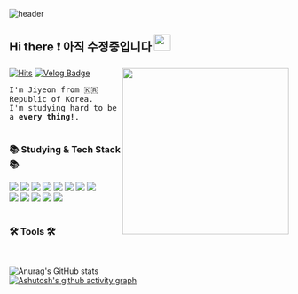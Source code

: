 
![header](https://capsule-render.vercel.app/api?type=waving&color=random&height=350&width=1000&section=header&text=Hello%20🤗&desc=I'm%20Jiyeon%20:%20%29&fontSize=80&fontAlignY=50&descSize=25&descAlignY=63&animation=fadeIn)

## Hi there ❗   아직 수정중입니다 <img src="./images/wave-hello.gif" height="30">
<img src="./images/profile.png" align="right" height="300
"/>

[![Hits](https://hits.seeyoufarm.com/api/count/incr/badge.svg?url=https%3A%2F%2Fgithub.com%2FJY0514%2Fhit-counter&count_bg=%23000000&title_bg=%23555555&icon=&icon_color=%23E7E7E7&title=hits&edge_flat=false)](https://hits.seeyoufarm.com) [![Velog Badge](http://img.shields.io/badge/-Velog-20c997?style=flat-square&logo=velog&logoColor=white&link=https://only-jy.tistory.com)](https://only-jy.tistory.com)  

<samp>I'm Jiyeon from 🇰🇷 Republic of Korea.<br>
I'm studying hard to be a **every thing!**. </samp>
<br><br>


<!--내용 부분-->

 <h3 align="left">📚 Studying &  Tech Stack 📚</h3>
<div align="left">   
  <img src="https://img.shields.io/badge/Python-3776AB?style=flat-square&logo=Python&logoColor=white"/>
<img src="https://img.shields.io/badge/Android Studio-3DDC84?style=flat-square&logo=Android Studio&logoColor=white"/>
<img src="https://img.shields.io/badge/MariaDB-003545?style=flat-square&logo=mariaDB&logoColor=white"/>
<img src="https://img.shields.io/badge/MySQL-4479A1?style=flat-square&logo=MySQL&logoColor=white"/>
<img src="https://img.shields.io/badge/GitHub-181717?style=flat-square&logo=GitHub&logoColor=white"/>
<img src="https://img.shields.io/badge/Flutter-02569B?style=flat-square&logo=flutter&logoColor=white"/>
<img src="https://img.shields.io/badge/PyCharm-000000?style=flat-square&logo=PyCharm&logoColor=white"/>
<img src="https://img.shields.io/badge/Selenium-43B02A?style=flat-square&logo=Selenium&logoColor=white"/>
<br>
<img src="https://img.shields.io/badge/Flask-000000?style=flat-square&logo=flask&logoColor=white"/>
<img src="https://img.shields.io/badge/Git-F05032?style=flat-square&logo=git&logoColor=white"/>
<img src="https://img.shields.io/badge/Google Colab-F9AB00?style=flat-square&logo=Google Colab&logoColor=white"/>
<img src="https://img.shields.io/badge/Linux-FCC624?style=flat-square&logo=linux&logoColor=black"/>
<img src="https://img.shields.io/badge/Ubuntu-E95420?style=flat-square&logo=Ubuntu&logoColor=white"/>



</div> 

<br>

<h3 align="left">🛠 Tools 🛠</h3>

<div align="left">
<!--   <img src="https://img.shields.io/badge/VSCode-2C2C32.svg?style=for-the-badge&logo=visual-studio-code&logoColor=22ABF3" />&nbsp
  <img src="https://img.shields.io/badge/jupyter-2C2C32.svg?style=for-the-badge&logo=jupyter&logoColor=F37726" />&nbsp -->
</div>
<br>

![Anurag's GitHub stats](https://github-readme-stats.vercel.app/api?username=JY0514&theme=dark&show_icons=true)
<br>
[![Ashutosh's github activity graph](https://github-readme-activity-graph.vercel.app/graph?username=JY0514&theme=high-contrast)](https://github.com/ashutosh00710/github-readme-activity-graph)

